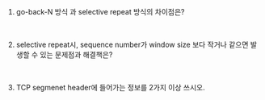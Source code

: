 1. go-back-N 방식 과 selective repeat 방식의 차이점은?

   <br>

2. selective repeat시, sequence number가 window size 보다 작거나 같으면 발생할 수 있는 문제점과 해결책은?

   <br>

3. TCP segmenet header에 들어가는 정보를 2가지 이상 쓰시오.

